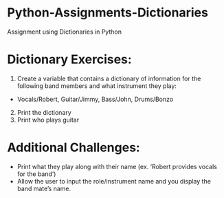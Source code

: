 # Python-Assignments-Dictionaries
Assignment using Dictionaries in Python

# Dictionary Exercises:

1. Create a variable that contains a dictionary of information for the following band members and what instrument they play:
* Vocals/Robert, Guitar/Jimmy, Bass/John, Drums/Bonzo
2. Print the dictionary
3. Print who plays guitar

# Additional Challenges:
* Print what they play along with their name (ex. ‘Robert provides vocals for the band’)
* Allow the user to input the role/instrument name and you display the band mate’s name.
